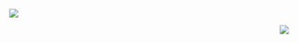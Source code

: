 <p align="left">
  <img src="https://github-readme-stats.vercel.app/api?username=Paneddo&show_icons=true&theme=dark&count_private=true" />
</p>


<p align="right">
  <img src="https://github-readme-stats.vercel.app/api/top-langs?username=Paneddo&show_icons=true&theme=dark&count_private=true" />
</p>
